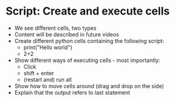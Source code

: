 # Script: Create and execute cells

- We see different cells, two types
- Content will be described in future videos
- Create different python cells containing the following script:
  - print("Hello world")
  - 2+2
- Show different ways of executing cells - most importantly:
  - Click
  - shift + enter
  - (restart and) run all
- Show how to move cells around (drag and drop on the side)
- Explain that the output refers to last statement
